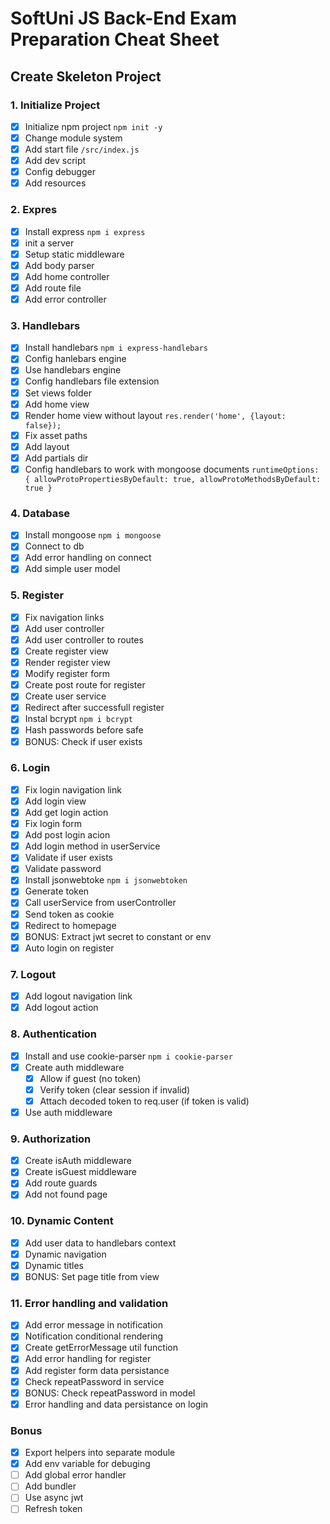 # SoftUni JS Back-End Exam Preparation Cheat Sheet

## Create Skeleton Project

### 1. Initialize Project

-  [x] Initialize npm project `npm init -y`
-  [x] Change module system
-  [x] Add start file `/src/index.js`
-  [x] Add dev script
-  [x] Config debugger
-  [x] Add resources

### 2. Expres

-  [x] Install express `npm i express`
-  [x] init a server
-  [x] Setup static middleware
-  [x] Add body parser
-  [x] Add home controller
-  [x] Add route file
-  [x] Add error controller

### 3. Handlebars

-  [x] Install handlebars `npm i express-handlebars`
-  [x] Config hanlebars engine
-  [x] Use handlebars engine
-  [x] Config handlebars file extension
-  [x] Set views folder
-  [x] Add home view
-  [x] Render home view without layout `res.render('home', {layout: false});`
-  [x] Fix asset paths
-  [x] Add layout
-  [x] Add partials dir
-  [x] Config handlebars to work with mongoose documents `runtimeOptions: { allowProtoPropertiesByDefault: true, allowProtoMethodsByDefault: true }`

### 4. Database

-  [x] Install mongoose `npm i mongoose`
-  [x] Connect to db
-  [x] Add error handling on connect
-  [x] Add simple user model

### 5. Register

-  [x] Fix navigation links
-  [x] Add user controller
-  [x] Add user controller to routes
-  [x] Create register view
-  [x] Render register view
-  [x] Modify register form
-  [x] Create post route for register
-  [x] Create user service
-  [x] Redirect after successfull register
-  [x] Instal bcrypt `npm i bcrypt`
-  [x] Hash passwords before safe
-  [x] BONUS: Check if user exists

### 6. Login

-  [x] Fix login navigation link
-  [x] Add login view
-  [x] Add get login action
-  [x] Fix login form
-  [x] Add post login acion
-  [x] Add login method in userService
-  [x] Validate if user exists
-  [x] Validate password
-  [x] Install jsonwebtoke `npm i jsonwebtoken`
-  [x] Generate token
-  [x] Call userService from userController
-  [x] Send token as cookie
-  [x] Redirect to homepage
-  [x] BONUS: Extract jwt secret to constant or env
-  [x] Auto login on register

### 7. Logout

-  [x] Add logout navigation link
-  [x] Add logout action

### 8. Authentication

-  [x] Install and use cookie-parser `npm i cookie-parser`
-  [x] Create auth middleware
   -  [x] Allow if guest (no token)
   -  [x] Verify token (clear session if invalid)
   -  [x] Attach decoded token to req.user (if token is valid)
-  [x] Use auth middleware

### 9. Authorization

-  [x] Create isAuth middleware
-  [x] Create isGuest middleware
-  [x] Add route guards
-  [x] Add not found page

### 10. Dynamic Content

-  [x] Add user data to handlebars context
-  [x] Dynamic navigation
-  [x] Dynamic titles
-  [x] BONUS: Set page title from view

### 11. Error handling and validation

-  [x] Add error message in notification
-  [x] Notification conditional rendering
-  [x] Create getErrorMessage util function
-  [x] Add error handling for register
-  [x] Add register form data persistance
-  [x] Check repeatPassword in service
-  [x] BONUS: Check repeatPassword in model
-  [x] Error handling and data persistance on login

### Bonus

-  [x] Export helpers into separate module
-  [x] Add env variable for debuging
-  [ ] Add global error handler
-  [ ] Add bundler
-  [ ] Use async jwt
-  [ ] Refresh token

